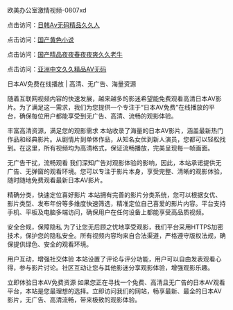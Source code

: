 欧美办公室激情视频-0807xd


点击访问：<a href="https://heiliaowzu4ur.pages.dev">日韩Aⅴ无码精品久久人</a>

点击访问：<a href="https://heiliaoxqkkct.pages.dev">国产黄色小说</a>

点击访问：<a href="https://heiliaoll4qsx.pages.dev">国产精品夜夜春夜夜爽久久老牛</a>

点击访问：<a href="https://heiliaoga6s9v.pages.dev">亚洲中文久久精品AV无码</a>


日本AV免费在线播放 | 高清、无广告、海量资源

随着互联网视频内容的快速发展，越来越多的影迷希望能免费观看高清日本AV影片。为了满足这一需求，我们为您提供一个专注于“日本AV免费”在线播放的平台，确保每位用户都能享受到无广告、高清、流畅的观影体验。

丰富高清资源，满足您的观影需求
本站收录了海量的日本AV影片，涵盖最新热门作品和经典影片。从剧情片到单体作品，从知名女优到新人演员，您都可以轻松找到。在这里，所有视频均为高清格式，保证流畅播放，完美呈现每一帧画面。

无广告干扰，流畅观看
我们深知广告对观影体验的影响，因此，本站承诺提供无广告、无弹窗的观看环境。您可以专注于影片本身，享受完整、清晰的观影体验，随时随地免费观看最新日本AV影片。

精确分类，快速定位喜好影片
本站拥有完善的影片分类系统，您可以根据女优、影片类型、发布年份等多维度快速筛选，精准定位自己喜爱的影片内容。平台支持手机、平板及电脑多端访问，确保用户在任何设备上都能享受高品质视频。

安全合规，保障隐私
为了让您无后顾之忧地享受观影，我们平台采用HTTPS加密技术，保护您的隐私安全。所有视频内容均来自合法渠道，严格遵守版权法规，确保提供绿色、安全的观看环境。

用户互动，增强社交体验
本站设置了评论与评分功能，用户可以自由发表观看心得，参与影片讨论。社区互动让您与其他影迷分享观影体验，增强观影乐趣。

立即体验日本AV免费资源
如果您正在寻找一个免费、高清且无广告的日本AV观看平台，本站是您最理想的选择。立即访问我们的网站，畅享最新、最全的日本AV影片，无广告、高清流畅，带来极致的观影体验。



<span style="display:none;">[Canonical link]( https://github.com/xda928/96510 ）</span>
